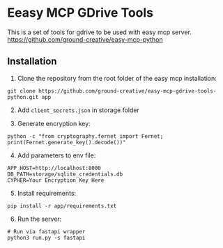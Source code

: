 # Eeasy MCP GDrive Tools

This is a set of tools for gdrive to be used with easy mcp server.<br>
https://github.com/ground-creative/easy-mcp-python

## Installation

1. Clone the repository from the root folder of the easy mcp installation:

```
git clone https://github.com/ground-creative/easy-mcp-gdrive-tools-python.git app
```

2. Add `client_secrets.json` in storage folder

3. Generate encryption key:

```
python -c "from cryptography.fernet import Fernet; print(Fernet.generate_key().decode())"
```

4. Add parameters to env file:

```
APP_HOST=http://localhost:8000
DB_PATH=storage/sqlite_credentials.db
CYPHER=Your Encryption Key Here
```

5. Install requirements:

```
pip install -r app/requirements.txt
```

6. Run the server:

```
# Run via fastapi wrapper
python3 run.py -s fastapi
```
